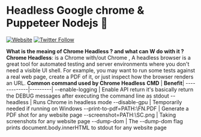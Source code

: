 # Headless Google chrome & Puppeteer Nodejs 👋
<!-- [START BADGES] -->
[![Website](https://img.shields.io/website?label=MSMAR-CVMAKER&style=for-the-badge&url=https%3A%2F%2Fcodestackr.com)](https://msmar-cvmaker.com)
[![Twitter Follow](https://img.shields.io/twitter/follow/Thotho007?color=1DA1F2&logo=twitter&style=for-the-badge)](https://twitter.com/intent/follow?original_referer=https%3A%2F%2Fgithub.com%2FcodeSTACKr&screen_name=Thotho007)
<!-- [END BADGES] -->

<!-- Headless content -->
**What is the meaing of Chrome Headless ? and what can W do with it ?** <br>
**Chrome Headless**: is a Chrome with/out Chrome , A headless browser is a great tool for automated testing and server environments where you don't need a visible UI shell. For example, you may want to run some tests against a real web page, create a PDF of it, or just inspect how the browser renders an URL.
**Common command used by Chrome Headless**
**CMD** | **Benefit**|
-------------|---------|
--enable-logging | Enable API return it's basically return the DEBUG messages after executing the command line as stdout
--headless | Runs Chrome in headless mode
--disable-gpu | Temporarily needed if running on Windows
--print-to-pdf=PATH:\FN.PDF | Generate a PDF shot for any website page
--screenshot=PATH:\SC.png | Taking screenshots for any website page
--dump-dom | The --dump-dom flag prints document.body.innerHTML to stdout for any website page

<!-- End Headless content -->

